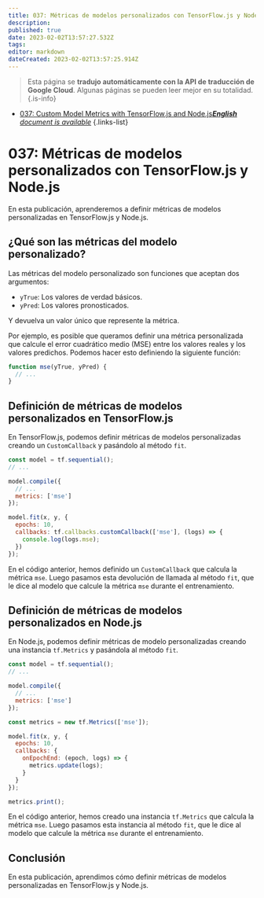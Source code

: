 ```yaml
---
title: 037: Métricas de modelos personalizados con TensorFlow.js y Node.js
description: 
published: true
date: 2023-02-02T13:57:27.532Z
tags: 
editor: markdown
dateCreated: 2023-02-02T13:57:25.914Z
---
```


> Esta página se **tradujo automáticamente con la API de traducción de Google Cloud**.
Algunas páginas se pueden leer mejor en su totalidad.{.is-info}



- [037: Custom Model Metrics with TensorFlow.js and Node.js***English** document is available*](/en/Knowledge-base/TensorFlow-js/Learning/037-custom-model-metrics-with-tensorflow-js-and-node-js)
{.links-list}


# 037: Métricas de modelos personalizados con TensorFlow.js y Node.js

En esta publicación, aprenderemos a definir métricas de modelos personalizadas en TensorFlow.js y Node.js.

## ¿Qué son las métricas del modelo personalizado?

Las métricas del modelo personalizado son funciones que aceptan dos argumentos:

- `yTrue`: Los valores de verdad básicos.
- `yPred`: Los valores pronosticados.

Y devuelva un valor único que represente la métrica.

Por ejemplo, es posible que queramos definir una métrica personalizada que calcule el error cuadrático medio (MSE) entre los valores reales y los valores predichos. Podemos hacer esto definiendo la siguiente función:

```javascript
function mse(yTrue, yPred) {
  // ...
}
```

## Definición de métricas de modelos personalizados en TensorFlow.js

En TensorFlow.js, podemos definir métricas de modelos personalizadas creando un `CustomCallback` y pasándolo al método `fit`.

```javascript
const model = tf.sequential();
// ...

model.compile({
  // ...
  metrics: ['mse']
});

model.fit(x, y, {
  epochs: 10,
  callbacks: tf.callbacks.customCallback(['mse'], (logs) => {
    console.log(logs.mse);
  })
});
```

En el código anterior, hemos definido un `CustomCallback` que calcula la métrica `mse`. Luego pasamos esta devolución de llamada al método `fit`, que le dice al modelo que calcule la métrica `mse` durante el entrenamiento.

## Definición de métricas de modelos personalizados en Node.js

En Node.js, podemos definir métricas de modelo personalizadas creando una instancia `tf.Metrics` y pasándola al método `fit`.

```javascript
const model = tf.sequential();
// ...

model.compile({
  // ...
  metrics: ['mse']
});

const metrics = new tf.Metrics(['mse']);

model.fit(x, y, {
  epochs: 10,
  callbacks: {
    onEpochEnd: (epoch, logs) => {
      metrics.update(logs);
    }
  }
});

metrics.print();
```

En el código anterior, hemos creado una instancia `tf.Metrics` que calcula la métrica `mse`. Luego pasamos esta instancia al método `fit`, que le dice al modelo que calcule la métrica `mse` durante el entrenamiento.

## Conclusión

En esta publicación, aprendimos cómo definir métricas de modelos personalizadas en TensorFlow.js y Node.js.